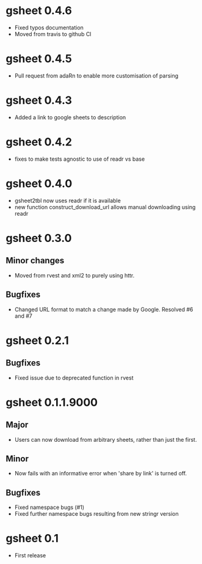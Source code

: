 # gsheet 0.4.6
- Fixed typos documentation
- Moved from travis to github CI

# gsheet 0.4.5

- Pull request from adaRn to enable more customisation of parsing

# gsheet 0.4.3

- Added a link to google sheets to description

# gsheet 0.4.2

- fixes to make tests agnostic to use of readr vs base

# gsheet 0.4.0

- gsheet2tbl now uses readr if it is available
- new function construct_download_url allows manual downloading using readr

# gsheet 0.3.0

## Minor changes

- Moved from rvest and xml2 to purely using httr.

## Bugfixes

- Changed URL format to match a change made by Google. Resolved #6 and #7

# gsheet 0.2.1

## Bugfixes

- Fixed issue due to deprecated function in rvest

# gsheet 0.1.1.9000

## Major

- Users can now download from arbitrary sheets, rather than just the first.

## Minor

- Now fails with an informative error when 'share by link' is turned off.

## Bugfixes

- Fixed namespace bugs (#1)
- Fixed further namespace bugs resulting from new stringr version

# gsheet 0.1

- First release
